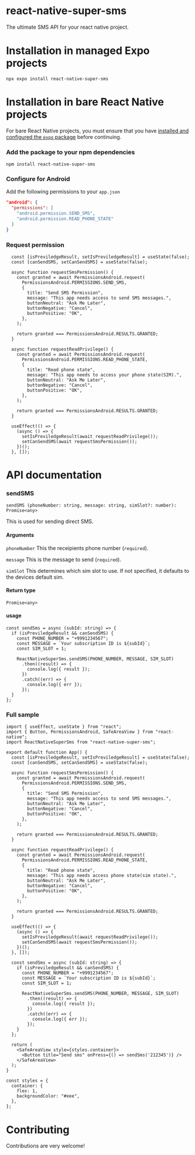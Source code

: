# react-native-super-sms

The ultimate SMS API for your react native project.

# Installation in managed Expo projects

```
npx expo install react-native-super-sms
```
# Installation in bare React Native projects

For bare React Native projects, you must ensure that you have [installed and configured the `expo` package](https://docs.expo.dev/bare/installing-expo-modules/) before continuing.

### Add the package to your npm dependencies

```
npm install react-native-super-sms
```

### Configure for Android

Add the following permissions to your `app.json`

```.json
"android": {
  "permissions": [
    "android.permission.SEND_SMS",
    "android.permission.READ_PHONE_STATE"
  ]
}
```

### Request permission
```.tsx
  const [isPreviledgeResult, setIsPreviledgeResult] = useState(false);
  const [canSendSMS, setCanSendSMS] = useState(false);

  async function requestSmsPermission() {
    const granted = await PermissionsAndroid.request(
      PermissionsAndroid.PERMISSIONS.SEND_SMS,
      {
        title: "Send SMS Permission",
        message: "This app needs access to send SMS messages.",
        buttonNeutral: "Ask Me Later",
        buttonNegative: "Cancel",
        buttonPositive: "OK",
      },
    );

    return granted === PermissionsAndroid.RESULTS.GRANTED;
  }

  async function requestReadPrivilege() {
    const granted = await PermissionsAndroid.request(
      PermissionsAndroid.PERMISSIONS.READ_PHONE_STATE,
      {
        title: "Read phone state",
        message: "This app needs to access your phone state(SIM).",
        buttonNeutral: "Ask Me Later",
        buttonNegative: "Cancel",
        buttonPositive: "OK",
      },
    );

    return granted === PermissionsAndroid.RESULTS.GRANTED;
  }

  useEffect(() => {
    (async () => {
      setIsPreviledgeResult(await requestReadPrivilege());
      setCanSendSMS(await requestSmsPermission());
    })();
  }, []);
```

# API documentation

### sendSMS
`sendSMS (phoneNumber: string, message: string, simSlot?: number): Promise<any>`

This is used for sending direct SMS.

#### Arguments
`phoneNumber` This the receipients phone number (`required`).

`message` This is the message to send (`required`).

`simSlot` This determines which sim slot to use. If not specified, it defaults to the devices default sim.

#### Return type
`Promise<any>`

#### usage
```.tsx
const sendSms = async (subId: string) => {
  if (isPreviledgeResult && canSendSMS) {
    const PHONE_NUMBER = "+9991234567";
    const MESSAGE = `Your subscription ID is ${subId}`;
    const SIM_SLOT = 1;

    ReactNativeSuperSms.sendSMS(PHONE_NUMBER, MESSAGE, SIM_SLOT)
      .then((result) => {
        console.log({ result });
      })
      .catch((err) => {
        console.log({ err });
      });
  }
};
```

### Full sample
```.tsx
import { useEffect, useState } from "react";
import { Button, PermissionsAndroid, SafeAreaView } from "react-native";
import ReactNativeSuperSms from "react-native-super-sms";

export default function App() {
  const [isPreviledgeResult, setIsPreviledgeResult] = useState(false);
  const [canSendSMS, setCanSendSMS] = useState(false);

  async function requestSmsPermission() {
    const granted = await PermissionsAndroid.request(
      PermissionsAndroid.PERMISSIONS.SEND_SMS,
      {
        title: "Send SMS Permission",
        message: "This app needs access to send SMS messages.",
        buttonNeutral: "Ask Me Later",
        buttonNegative: "Cancel",
        buttonPositive: "OK",
      },
    );

    return granted === PermissionsAndroid.RESULTS.GRANTED;
  }

  async function requestReadPrivilege() {
    const granted = await PermissionsAndroid.request(
      PermissionsAndroid.PERMISSIONS.READ_PHONE_STATE,
      {
        title: "Read phone state",
        message: "This app needs access phone state(sim state).",
        buttonNeutral: "Ask Me Later",
        buttonNegative: "Cancel",
        buttonPositive: "OK",
      },
    );

    return granted === PermissionsAndroid.RESULTS.GRANTED;
  }

  useEffect(() => {
    (async () => {
      setIsPreviledgeResult(await requestReadPrivilege());
      setCanSendSMS(await requestSmsPermission());
    })();
  }, []);

  const sendSms = async (subId: string) => {
    if (isPreviledgeResult && canSendSMS) {
      const PHONE_NUMBER = "+9991234567";
      const MESSAGE = `Your subscription ID is ${subId}`;
      const SIM_SLOT = 1;

      ReactNativeSuperSms.sendSMS(PHONE_NUMBER, MESSAGE, SIM_SLOT)
        .then((result) => {
          console.log({ result });
        })
        .catch((err) => {
          console.log({ err });
        });
    }
  };

  return (
    <SafeAreaView style={styles.container}>
      <Button title="Send sms" onPress={() => sendSms('212345')} />
    </SafeAreaView>
  );
}

const styles = {
  container: {
    flex: 1,
    backgroundColor: "#eee",
  },
};
```

# Contributing

Contributions are very welcome!

